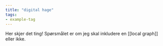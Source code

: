 ```yaml
---
title: "digital hage"
tags:
- example-tag
---
```

Her skjer det ting! Spørsmålet er om jeg skal inkludere en [[local graph]] eller ikke.